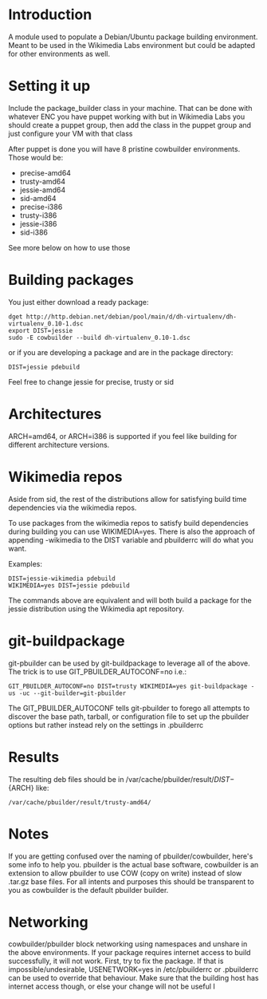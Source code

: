 Introduction
============

A module used to populate a Debian/Ubuntu package building environment. Meant to
be used in the Wikimedia Labs environment but could be adapted for other
environments as well.

Setting it up
=============

Include the package\_builder class in your machine. That can be done with whatever
ENC you have puppet working with but in Wikimedia Labs you should create a
puppet group, then add the class in the puppet group and just configure your VM
with that class

After puppet is done you will have 8 pristine cowbuilder environments. Those
would be:

 * precise-amd64
 * trusty-amd64
 * jessie-amd64
 * sid-amd64
 * precise-i386
 * trusty-i386
 * jessie-i386
 * sid-i386

See more below on how to use those

Building packages
=================

You just either download a ready package:

    dget http://http.debian.net/debian/pool/main/d/dh-virtualenv/dh-virtualenv_0.10-1.dsc
    export DIST=jessie
    sudo -E cowbuilder --build dh-virtualenv_0.10-1.dsc

or if you are developing a package and are in the package directory:

    DIST=jessie pdebuild

Feel free to change jessie for precise, trusty or sid

Architectures
=============

ARCH=amd64, or ARCH=i386 is supported if you feel like building for
different architecture versions.

Wikimedia repos
===============

Aside from sid, the rest of the distributions allow for satisfying build time
dependencies via the wikimedia repos.

To use packages from the wikimedia repos to satisfy build dependencies during
building you can use WIKIMEDIA=yes. There is also the approach of appending
-wikimedia to the DIST variable and pbuilderrc will do what you want.

Examples:

    DIST=jessie-wikimedia pdebuild
    WIKIMEDIA=yes DIST=jessie pdebuild

The commands above are equivalent and will both build a package for the
jessie distribution using the Wikimedia apt repository.

git-buildpackage
================

git-pbuilder can be used by git-buildpackage to leverage all of the above. The
trick is to use GIT\_PBUILDER\_AUTOCONF=no i.e.:

    GIT_PBUILDER_AUTOCONF=no DIST=trusty WIKIMEDIA=yes git-buildpackage -us -uc --git-builder=git-pbuilder

The GIT\_PBUILDER\_AUTOCONF tells git-pbuilder to forego all attempts to discover the base path, tarball, or
configuration file to set up the pbuilder options but rather instead rely on the settings in .pbuilderrc

Results
=======

The resulting deb files should be in /var/cache/pbuilder/result/${DIST}-${ARCH} like:

    /var/cache/pbuilder/result/trusty-amd64/

Notes
=====

If you are getting confused over the naming of pbuilder/cowbuilder, here's some
info to help you. pbuilder is the actual base software, cowbuilder is an
extension to allow pbuilder to use COW (copy on write) instead of slow .tar.gz
base files. For all intents and purposes this should be transparent to you as
cowbuilder is the default pbuilder builder.

Networking
==========

cowbuilder/pbuilder block networking using namespaces and unshare in the above
environments. If your package requires internet access to build successfully, it
will not work. First, try to fix the package. If that is impossible/undesirable,
USENETWORK=yes in /etc/pbuilderrc or .pbuilderrc can be used to override that
behaviour. Make sure that the building host has internet access though, or else
your change will not be useful
I
